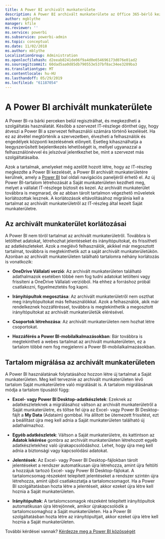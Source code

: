 ```yaml
---
title: A Power BI archivált munkaterülete
description: A Power BI archivált munkaterülete az Office 365-bérlő kezelése után
author: mgblythe
manager: kfile
ms.reviewer: ''
ms.service: powerbi
ms.subservice: powerbi-admin
ms.topic: conceptual
ms.date: 11/02/2018
ms.author: mblythe
LocalizationGroup: Administration
ms.openlocfilehash: d2eeab8241de06f9a4d0e654696173d076e01ad2
ms.sourcegitcommit: 60dad5aa0d85db790553e537bf8ac34ee3289ba3
ms.translationtype: MT
ms.contentlocale: hu-HU
ms.lasthandoff: 05/29/2019
ms.locfileid: "61187054"
---
```

# <a name="power-bi-archived-workspace"></a>A Power BI archivált munkaterülete

A Power BI-ra bárki perceken belül regisztrálhat, és megkezdheti a szolgáltatás használatát.  Később a szervezet IT-részlege dönthet úgy, hogy átveszi a Power BI a szervezet felhasználói számára történő kezelését.  Ha ez az átvétel megtörténik a szervezetben, élvezheti a felhasználók és engedélyek központi kezelésének előnyeit. Esetleg kihasználhatja a leegyszerűsített bejelentkezés lehetőségét is, mellyel ugyanazzal a felhasználónévvel és jelszóval jelentkezhet be, mint a szervezet más szolgáltatásaiba.

Azok a tartalmak, amelyeket még azelőtt hozott létre, hogy az IT-részleg megkezdte a Power BI kezelését, a Power BI archivált munkaterületére kerülnek, amely a [Power BI](https://app.powerbi.com) bal oldali navigációs paneljéről érhető el. Az új Power BI-tartalom létrehozását a Saját munkaterületen kezdheti meg, melyet a vállalat IT-részlege biztosít és kezel.  Az archivált munkaterület továbbra is megmarad, de az abban tárolt tartalmon végezhető műveletek korlátozottak lesznek.  A korlátozások eltávolításához migrálnia kell a tartalmat az archivált munkaterületről az IT-részleg által kezelt Saját munkaterületre.

## <a name="restrictions-in-your-archived-workspace"></a>Az archivált munkaterület korlátozásai

A Power BI nem töröl tartalmat az archivált munkaterületről. Továbbra is letölthet adatokat, létrehozhat jelentéseket és irányítópultokat, és frissítheti az adatkészleteket. Azok a meglévő felhasználók, akikkel már megosztott tartalmat, továbbra is megtekinthetik azt a saját archivált munkaterületükön. Azonban az archivált munkaterületen található tartalomra néhány korlátozás is vonatkozik:

* **OneDrive Vállalati verzió**: Az archivált munkaterületen található adathalmazok esetében többé nem fog tudni adatokat letölteni vagy frissíteni a OneDrive Vállalati verzióból.  Ha ehhez a forráshoz próbál csatlakozni, figyelmeztetés fog kapni.

* **Irányítópultok megosztása**: Az archivált munkaterületről nem oszthat meg irányítópultokat más felhasználókkal.  Azok a felhasználók, akik már rendelkeznek hozzáféréssel, továbbra is megtekinthetik a megosztott irányítópultokat az archivált munkaterületük elérésével.

* **Csoportok létrehozása**: Az archivált munkaterületen nem hozhat létre csoportokat.

* **Hozzáférés a Power BI-mobilalkalmazásokban**: Bár továbbra is megtekintheti a webes tartalmat az archivált munkaterületen, ez a tartalom többé nem fog megjelenni a Power BI-mobilalkalmazásokban.

## <a name="migrating-content-in-your-archived-workspace"></a>Tartalom migrálása az archivált munkaterületen

A Power BI használatának folytatásához hozzon létre új tartalmat a Saját munkaterületen. Meg kell terveznie az archivált munkaterületen lévő tartalom Saját munkaterületre való migrálását is.  A tartalom migrálásának módja a tartalom típusától függ:

* **Excel- vagy Power BI Desktop-adatkészletek**: Ezeknek az adatkészleteknek a migrálásához váltson az archivált munkaterületről a Saját munkaterületre, és töltse fel újra az Excel- vagy Power BI Desktop-fájlt a **My Data** (Adataim) gombbal.  Ha állított be ütemezett frissítést, ezt a beállítást újra meg kell adnia a Saját munkaterületen található új adathalmazhoz.

* **Egyéb adatkészletek**: Váltson a Saját munkaterületre, és kattintson az **Adatok lekérése** gombra az archivált munkaterületen létrehozott egyéb adatkészletekhez való újrakapcsolódáshoz.  Lehet, hogy újra meg kell adnia a biztonsági vagy kapcsolódási adatokat.

* **Jelentések**: Az Excel- vagy Power BI Desktop-fájlokban tárolt jelentéseket a rendszer automatikusan újra létrehozza, amint újra feltölti a hozzájuk tartozó Excel- vagy Power BI Desktop-fájlokat. A tartalomcsomag részeként telepített jelentéseket a rendszer szintén újra létrehozza, amint újból csatlakoztatja a tartalomcsomagot. Ha a Power BI szolgáltatásban hozta létre a jelentéseit, akkor ezeket újra létre kell hoznia a Saját munkaterületen.

* **Irányítópultok**: A tartalomcsomagok részeként telepített irányítópultok automatikusan újra létrejönnek, amikor újrakapcsolódik a tartalomcsomaghoz a Saját munkaterületen. Ha a Power BI szolgáltatásban hozta létre az irányítópultjait, akkor ezeket újra létre kell hoznia a Saját munkaterületen.

További kérdései vannak? [Kérdezze meg a Power BI közösségét](http://community.powerbi.com/)

